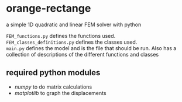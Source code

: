 # orange-rectange   
a simple 1D quadratic and linear FEM solver with python   


`FEM_functions.py` defines the functions used.   
`FEM_classes_definitions.py` defines the classes used.   
`main.py` defines the model and is the file that should be run. Also has a collection of descriptions of the different functions and classes   


## required python modules   

- *numpy* to do matrix calculations   
- *matplotlib* to graph the displacements   

